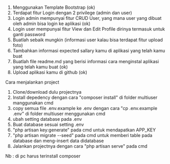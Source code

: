1. Menggunakan Template Bootstrap (ok)
2. Terdapat fitur Login dengan 2 privilege (admin dan user)
3. Login admin mempunyai fitur CRUD User, yang mana user yang dibuat oleh admin bisa login ke aplikasi (ok)
4. Login user mempunyai fitur View dan Edit Profile dirinya termasuk untuk ganti password 
5. Buatlah sebaik mungkin (informasi user kalau bisa terdapat fitur upload foto)
6. Tambahkan informasi expected sallary kamu di aplikasi yang telah kamu buat
7. Buatlah file readme.md yang berisi informasi cara menginstal aplikasi yang telah kamu buat (ok)
8. Upload aplikasi kamu di github (ok)

Cara menjalankan project

1. Clone/download dulu projectnya
2. Install depedency dengan cara "composer install" di folder multiuser manggunakan cmd
3. copy semua file .env.example ke .env dengan cara "cp .env.example .env" di folder multiuser menggunakan cmd
4. ubah setting database pada .env
5. Buat database sesuai setting .env
6. "php artisan key:generate" pada cmd untuk mendapatkan APP_KEY
7. "php artisan migrate --seed" pada cmd untuk memberi table pada database dan meng-insert data didatabase
8. Jalankan projectnya dengan cara "php artisan serve" pada cmd

Nb : di pc harus terinstall composer
